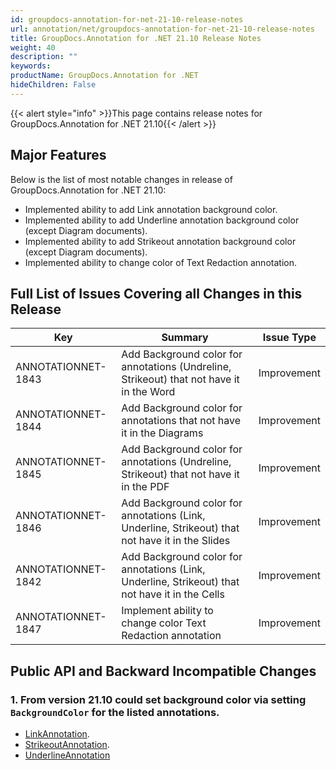 ```yaml
---
id: groupdocs-annotation-for-net-21-10-release-notes
url: annotation/net/groupdocs-annotation-for-net-21-10-release-notes
title: GroupDocs.Annotation for .NET 21.10 Release Notes
weight: 40
description: ""
keywords: 
productName: GroupDocs.Annotation for .NET
hideChildren: False
---
```

{{< alert style="info" >}}This page contains release notes for GroupDocs.Annotation for .NET 21.10{{< /alert >}}

## Major Features

Below is the list of most notable changes in release of GroupDocs.Annotation for .NET 21.10:
* Implemented ability to add Link annotation background color.
* Implemented ability to add Underline annotation background color (except Diagram documents).
* Implemented ability to add Strikeout annotation background color (except Diagram documents).
* Implemented ability to change color of Text Redaction annotation.


## Full List of Issues Covering all Changes in this Release

| Key | Summary | Issue Type |
| --- | --- | --- |
| ANNOTATIONNET-1843 | Add Background color for annotations (Undreline, Strikeout) that not have it in the Word | Improvement |
| ANNOTATIONNET-1844 | Add Background color for annotations that not have it in the Diagrams | Improvement |
| ANNOTATIONNET-1845 | Add Background color for annotations (Undreline, Strikeout) that not have it in the PDF | Improvement |
| ANNOTATIONNET-1846 | Add Background color for annotations (Link, Underline, Strikeout) that not have it in the Slides | Improvement |
| ANNOTATIONNET-1842 | Add Background color for annotations (Link, Underline, Strikeout) that not have it in the Cells  | Improvement |
| ANNOTATIONNET-1847 | Implement ability to change color Text Redaction annotation | Improvement |


## Public API and Backward Incompatible Changes

### 1. From version 21.10 could set background color via setting `BackgroundColor` for the listed annotations. 
* [LinkAnnotation](https://docs.groupdocs.com/annotation/net/add-link-annotation/).
* [StrikeoutAnnotation](https://docs.groupdocs.com/annotation/net/add-annotation-to-the-document/).
* [UnderlineAnnotation](https://docs.groupdocs.com/annotation/net/add-underline-annotation/)
          